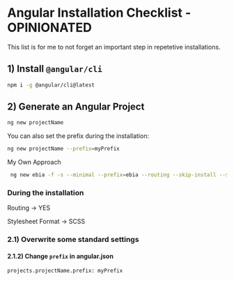 # Angular Installation Checklist - OPINIONATED 

This list is for me to not forget an important step in repetetive installations.

## 1) Install `@angular/cli`

```bash
npm i -g @angular/cli@latest
```


## 2) Generate an Angular Project

```bash
ng new projectName 
```

 You can also set the prefix during the installation:
 
 ```bash
 ng new projectName --prefix=myPrefix
 ```
 
 My Own Approach
 
 ```bash
  ng new ebia -f -s --minimal --prefix=ebia --routing --skip-install --skip-tests --strict --style=scss
 ```
 
### During the installation

Routing &rarr; YES

Stylesheet Format &rarr; SCSS

### 2.1) Overwrite some standard settings

#### 2.1.2) Change `prefix` in angular.json

```
projects.projectName.prefix: myPrefix
```
